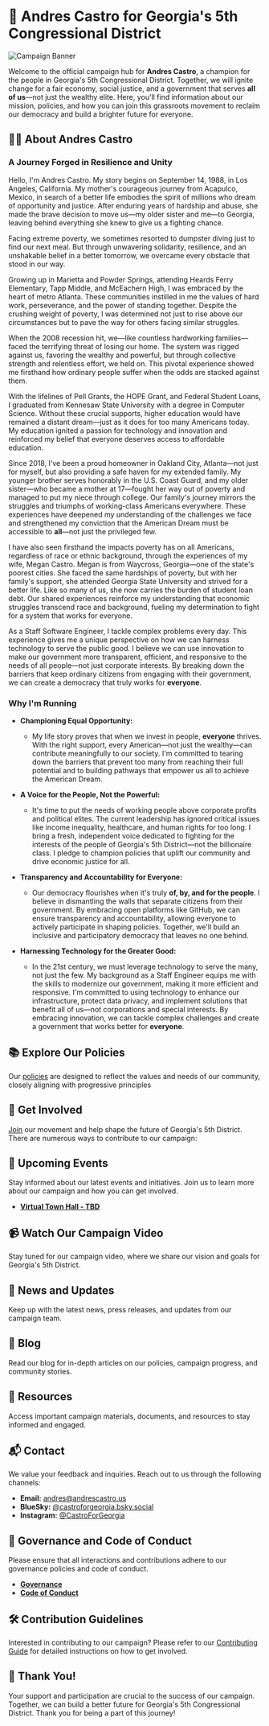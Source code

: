# 🌟 Andres Castro for Georgia's 5th Congressional District

![Campaign Banner](./resources/media/banner.jpg "Campaign Banner: Andres Castro for Georgia's 5th Congressional District")

Welcome to the official campaign hub for **Andres Castro**, a champion for the people in Georgia's 5th Congressional District. Together, we will ignite change for a fair economy, social justice, and a government that serves **all of us**—not just the wealthy elite. Here, you'll find information about our mission, policies, and how you can join this grassroots movement to reclaim our democracy and build a brighter future for everyone.

## 🧑‍💼 About Andres Castro

### **A Journey Forged in Resilience and Unity**

Hello, I'm Andres Castro. My story begins on September 14, 1988, in Los Angeles, California. My mother's courageous journey from Acapulco, Mexico, in search of a better life embodies the spirit of millions who dream of opportunity and justice. After enduring years of hardship and abuse, she made the brave decision to move us—my older sister and me—to Georgia, leaving behind everything she knew to give us a fighting chance.

Facing extreme poverty, we sometimes resorted to dumpster diving just to find our next meal. But through unwavering solidarity, resilience, and an unshakable belief in a better tomorrow, we overcame every obstacle that stood in our way.

Growing up in Marietta and Powder Springs, attending Heards Ferry Elementary, Tapp Middle, and McEachern High, I was embraced by the heart of metro Atlanta. These communities instilled in me the values of hard work, perseverance, and the power of standing together. Despite the crushing weight of poverty, I was determined not just to rise above our circumstances but to pave the way for others facing similar struggles.

When the 2008 recession hit, we—like countless hardworking families—faced the terrifying threat of losing our home. The system was rigged against us, favoring the wealthy and powerful, but through collective strength and relentless effort, we held on. This pivotal experience showed me firsthand how ordinary people suffer when the odds are stacked against them.

With the lifelines of Pell Grants, the HOPE Grant, and Federal Student Loans, I graduated from Kennesaw State University with a degree in Computer Science. Without these crucial supports, higher education would have remained a distant dream—just as it does for too many Americans today. My education ignited a passion for technology and innovation and reinforced my belief that everyone deserves access to affordable education.

Since 2018, I’ve been a proud homeowner in Oakland City, Atlanta—not just for myself, but also providing a safe haven for my extended family. My younger brother serves honorably in the U.S. Coast Guard, and my older sister—who became a mother at 17—fought her way out of poverty and managed to put my niece through college. Our family's journey mirrors the struggles and triumphs of working-class Americans everywhere. These experiences have deepened my understanding of the challenges we face and strengthened my conviction that the American Dream must be accessible to **all**—not just the privileged few.

I have also seen firsthand the impacts poverty has on all Americans, regardless of race or ethnic background, through the experiences of my wife, Megan Castro. Megan is from Waycross, Georgia—one of the state's poorest cities. She faced the same hardships of poverty, but with her family's support, she attended Georgia State University and strived for a better life. Like so many of us, she now carries the burden of student loan debt. Our shared experiences reinforce my understanding that economic struggles transcend race and background, fueling my determination to fight for a system that works for everyone.

As a Staff Software Engineer, I tackle complex problems every day. This experience gives me a unique perspective on how we can harness technology to serve the public good. I believe we can use innovation to make our government more transparent, efficient, and responsive to the needs of all people—not just corporate interests. By breaking down the barriers that keep ordinary citizens from engaging with their government, we can create a democracy that truly works for **everyone**.

### **Why I'm Running**

- **Championing Equal Opportunity:**
  - My life story proves that when we invest in people, **everyone** thrives. With the right support, every American—not just the wealthy—can contribute meaningfully to our society. I'm committed to tearing down the barriers that prevent too many from reaching their full potential and to building pathways that empower us all to achieve the American Dream.

- **A Voice for the People, Not the Powerful:**
  - It's time to put the needs of working people above corporate profits and political elites. The current leadership has ignored critical issues like income inequality, healthcare, and human rights for too long. I bring a fresh, independent voice dedicated to fighting for the interests of the people of Georgia's 5th District—not the billionaire class. I pledge to champion policies that uplift our community and drive economic justice for all.

- **Transparency and Accountability for Everyone:**
  - Our democracy flourishes when it's truly **of, by, and for the people**. I believe in dismantling the walls that separate citizens from their government. By embracing open platforms like GitHub, we can ensure transparency and accountability, allowing everyone to actively participate in shaping policies. Together, we'll build an inclusive and participatory democracy that leaves no one behind.

- **Harnessing Technology for the Greater Good:**
  - In the 21st century, we must leverage technology to serve the many, not just the few. My background as a Staff Engineer equips me with the skills to modernize our government, making it more efficient and responsive. I'm committed to using technology to enhance our infrastructure, protect data privacy, and implement solutions that benefit all of us—not corporations and special interests. By embracing innovation, we can tackle complex challenges and create a government that works better for **everyone**.


## 📚 Explore Our Policies

Our [policies](./policies/README.md) are designed to reflect the values and needs of our community, closely aligning with progressive principles


## 🤝 Get Involved

[Join](./resources/links.md#contact-forms) our movement and help shape the future of Georgia's 5th District. There are numerous ways to contribute to our campaign:


## 📅 Upcoming Events

Stay informed about our latest events and initiatives. Join us to learn more about our campaign and how you can get involved.

- **[Virtual Town Hall - TBD](#)**

## 📹 Watch Our Campaign Video

Stay tuned for our campaign video, where we share our vision and goals for Georgia's 5th District.


## 📰 News and Updates

Keep up with the latest news, press releases, and updates from our campaign team.


## 📖 Blog

Read our blog for in-depth articles on our policies, campaign progress, and community stories.


## 📂 Resources

Access important campaign materials, documents, and resources to stay informed and engaged.


## 📬 Contact

We value your feedback and inquiries. Reach out to us through the following channels:

- **Email:** [andres@andrescastro.us](mailto:andres@andrescastro.us)
- **BlueSky:** [@castroforgeorgia.bsky.social](https://bsky.app/profile/castroforgeorgia.bsky.social)
- **Instagram:** [@CastroForGeorgia](https://instagram.com/CastroForGeorgia)

## 📜 Governance and Code of Conduct

Please ensure that all interactions and contributions adhere to our governance policies and code of conduct.

- **[Governance](./GOVERNANCE.md)**
- **[Code of Conduct](./CODE_OF_CONDUCT.md)**

## 🛠️ Contribution Guidelines

Interested in contributing to our campaign? Please refer to our [Contributing Guide](./CONTRIBUTING.md) for detailed instructions on how to get involved.

## 🤗 Thank You!

Your support and participation are crucial to the success of our campaign. Together, we can build a better future for Georgia's 5th Congressional District. Thank you for being a part of this journey!